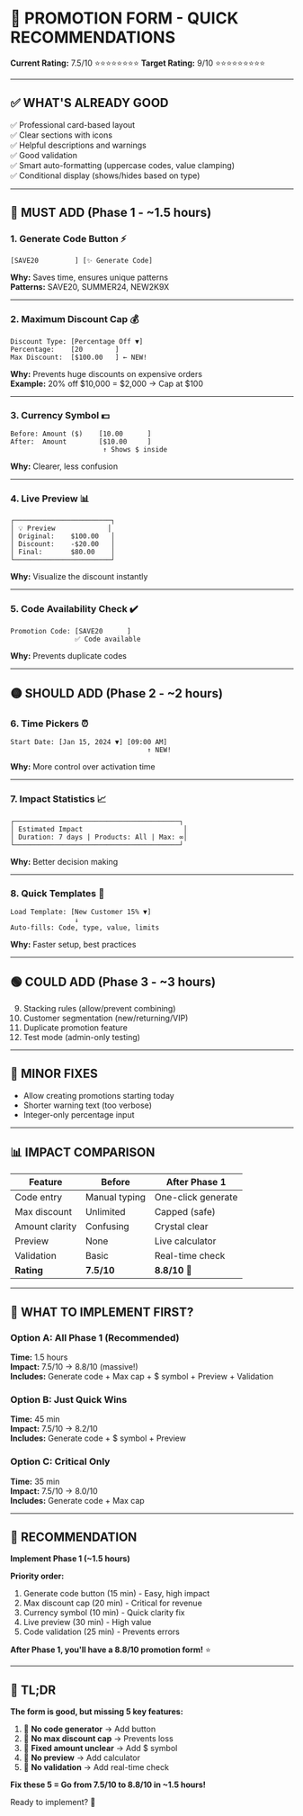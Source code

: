 # 🎯 PROMOTION FORM - QUICK RECOMMENDATIONS

**Current Rating:** 7.5/10 ⭐⭐⭐⭐⭐⭐⭐⭐
**Target Rating:** 9/10 ⭐⭐⭐⭐⭐⭐⭐⭐⭐

---

## ✅ WHAT'S ALREADY GOOD

✅ Professional card-based layout  
✅ Clear sections with icons  
✅ Helpful descriptions and warnings  
✅ Good validation  
✅ Smart auto-formatting (uppercase codes, value clamping)  
✅ Conditional display (shows/hides based on type)  

---

## 🔴 MUST ADD (Phase 1 - ~1.5 hours)

### **1. Generate Code Button** ⚡
```
[SAVE20         ] [✨ Generate Code]
```
**Why:** Saves time, ensures unique patterns  
**Patterns:** SAVE20, SUMMER24, NEW2K9X

---

### **2. Maximum Discount Cap** 💰
```
Discount Type: [Percentage Off ▼]
Percentage:    [20        ]
Max Discount:  [$100.00   ] ← NEW!
```
**Why:** Prevents huge discounts on expensive orders  
**Example:** 20% off $10,000 = $2,000 → Cap at $100

---

### **3. Currency Symbol** 💵
```
Before: Amount ($)    [10.00      ]
After:  Amount        [$10.00     ]
                       ↑ Shows $ inside
```
**Why:** Clearer, less confusion

---

### **4. Live Preview** 📊
```tsx
┌────────────────────────┐
│ 💡 Preview             │
│ Original:    $100.00   │
│ Discount:    -$20.00   │
│ Final:       $80.00    │
└────────────────────────┘
```
**Why:** Visualize the discount instantly

---

### **5. Code Availability Check** ✔️
```
Promotion Code: [SAVE20      ]
                ✅ Code available
```
**Why:** Prevents duplicate codes

---

## 🟡 SHOULD ADD (Phase 2 - ~2 hours)

### **6. Time Pickers** ⏰
```
Start Date: [Jan 15, 2024 ▼] [09:00 AM]
                                  ↑ NEW!
```
**Why:** More control over activation time

---

### **7. Impact Statistics** 📈
```tsx
┌─────────────────────────────────────────┐
│ Estimated Impact                         │
│ Duration: 7 days | Products: All | Max: ∞│
└─────────────────────────────────────────┘
```
**Why:** Better decision making

---

### **8. Quick Templates** 🎯
```
Load Template: [New Customer 15% ▼]
                ↓
Auto-fills: Code, type, value, limits
```
**Why:** Faster setup, best practices

---

## 🟢 COULD ADD (Phase 3 - ~3 hours)

9. Stacking rules (allow/prevent combining)
10. Customer segmentation (new/returning/VIP)
11. Duplicate promotion feature
12. Test mode (admin-only testing)

---

## 🐛 MINOR FIXES

- Allow creating promotions starting today
- Shorter warning text (too verbose)
- Integer-only percentage input

---

## 📊 IMPACT COMPARISON

| Feature | Before | After Phase 1 |
|---------|--------|---------------|
| Code entry | Manual typing | One-click generate |
| Max discount | Unlimited | Capped (safe) |
| Amount clarity | Confusing | Crystal clear |
| Preview | None | Live calculator |
| Validation | Basic | Real-time check |
| **Rating** | **7.5/10** | **8.8/10** 🚀 |

---

## 🎯 WHAT TO IMPLEMENT FIRST?

### **Option A: All Phase 1** (Recommended)
**Time:** 1.5 hours  
**Impact:** 7.5/10 → 8.8/10 (massive!)  
**Includes:** Generate code + Max cap + $ symbol + Preview + Validation

### **Option B: Just Quick Wins**
**Time:** 45 min  
**Impact:** 7.5/10 → 8.2/10  
**Includes:** Generate code + $ symbol + Preview

### **Option C: Critical Only**
**Time:** 35 min  
**Impact:** 7.5/10 → 8.0/10  
**Includes:** Generate code + Max cap

---

## 🚀 RECOMMENDATION

**Implement Phase 1 (~1.5 hours)**

**Priority order:**
1. Generate code button (15 min) - Easy, high impact
2. Max discount cap (20 min) - Critical for revenue
3. Currency symbol (10 min) - Quick clarity fix
4. Live preview (30 min) - High value
5. Code validation (25 min) - Prevents errors

**After Phase 1, you'll have a 8.8/10 promotion form!** ⭐

---

## 💬 TL;DR

**The form is good, but missing 5 key features:**

1. 🔴 **No code generator** → Add button
2. 🔴 **No max discount cap** → Prevents loss
3. 🔴 **Fixed amount unclear** → Add $ symbol
4. 🔴 **No preview** → Add calculator
5. 🔴 **No validation** → Add real-time check

**Fix these 5 = Go from 7.5/10 to 8.8/10 in ~1.5 hours!**

Ready to implement? 🚀
